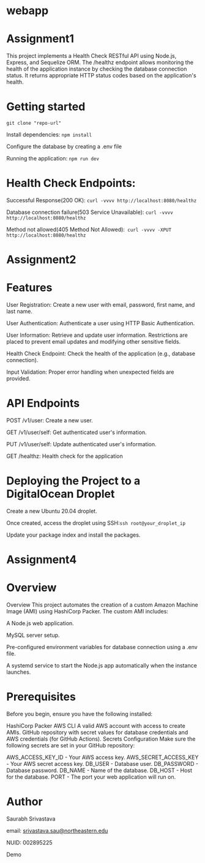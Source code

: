 # webapp
# Assignment1

This project implements a Health Check RESTful API using Node.js, Express, and Sequelize ORM. The /healthz endpoint allows monitoring the health of the application instance by checking the database connection status. It returns appropriate HTTP status codes based on the application's health.

# Getting started

`git clone "repo-url"`

Install dependencies: `npm install`

Configure the database by creating a .env file

Running the application: `npm run dev`

# Health Check Endpoints:

Successful Response(200 OK): `curl -vvvv http://localhost:8080/healthz`

Database connection failure(503 Service Unavailable): `curl -vvvv http://localhost:8080/healthz`

Method not allowed(405 Method Not Allowed):` curl -vvvv -XPUT http://localhost:8080/healthz`


# Assignment2

# Features

User Registration: Create a new user with email, password, first name, and last name.

User Authentication: Authenticate a user using HTTP Basic Authentication.

User Information: Retrieve and update user information. Restrictions are placed to prevent email updates and modifying other sensitive fields.

Health Check Endpoint: Check the health of the application (e.g., database connection).

Input Validation: Proper error handling when unexpected fields are provided.

# API Endpoints

POST /v1/user: Create a new user.

GET /v1/user/self: Get authenticated user's information.

PUT /v1/user/self: Update authenticated user's information.

GET /healthz: Health check for the application


# Deploying the Project to a DigitalOcean Droplet

Create a new Ubuntu 20.04 droplet.

Once created, access the droplet using SSH:`ssh root@your_droplet_ip`

Update your package index and install the packages.


# Assignment4

# Overview

Overview
This project automates the creation of a custom Amazon Machine Image (AMI) using HashiCorp Packer. The custom AMI includes:

A Node.js web application.

MySQL server setup.

Pre-configured environment variables for database connection using a .env file.

A systemd service to start the Node.js app automatically when the instance launches.

# Prerequisites
Before you begin, ensure you have the following installed:

HashiCorp Packer
AWS CLI
A valid AWS account with access to create AMIs.
GitHub repository with secret values for database credentials and AWS credentials (for GitHub Actions).
Secrets Configuration
Make sure the following secrets are set in your GitHub repository:

AWS_ACCESS_KEY_ID - Your AWS access key.
AWS_SECRET_ACCESS_KEY - Your AWS secret access key.
DB_USER - Database user.
DB_PASSWORD - Database password.
DB_NAME - Name of the database.
DB_HOST - Host for the database.
PORT - The port your web application will run on.


# Author

Saurabh Srivastava

email: srivastava.sau@northeastern.edu

NUID: 002895225

Demo
